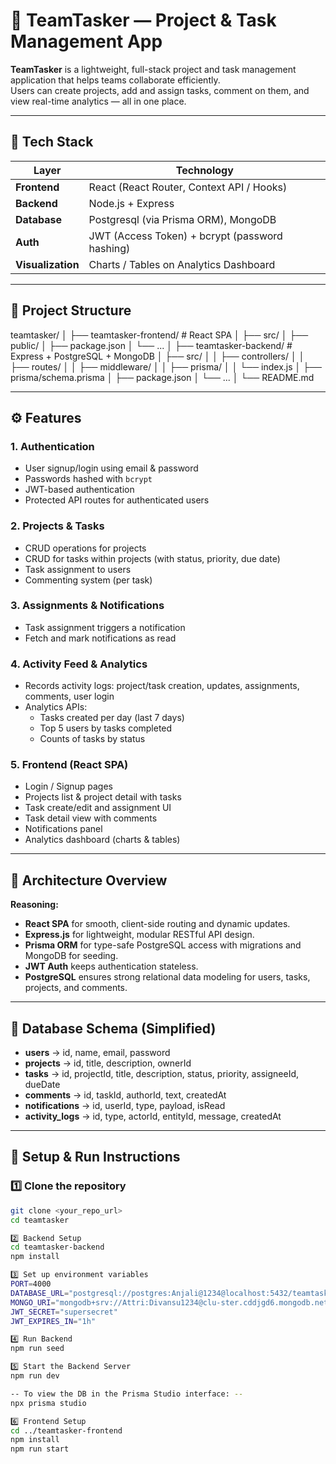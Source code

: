 # 🧩 TeamTasker — Project & Task Management App

**TeamTasker** is a lightweight, full-stack project and task management application that helps teams collaborate efficiently.  
Users can create projects, add and assign tasks, comment on them, and view real-time analytics — all in one place.

---

## 🚀 Tech Stack

| Layer | Technology |
|--------|-------------|
| **Frontend** | React (React Router, Context API / Hooks) |
| **Backend** | Node.js + Express |
| **Database** | Postgresql (via Prisma ORM), MongoDB |
| **Auth** | JWT (Access Token) + bcrypt (password hashing) |
| **Visualization** | Charts / Tables on Analytics Dashboard |

---

## 📁 Project Structure

teamtasker/
│
├── teamtasker-frontend/ # React SPA
│ ├── src/
│ ├── public/
│ ├── package.json
│ └── ...
│
├── teamtasker-backend/ # Express + PostgreSQL + MongoDB
│ ├── src/
│ │ ├── controllers/
│ │ ├── routes/
│ │ ├── middleware/
│ │ ├── prisma/
│ │ └── index.js
│ ├── prisma/schema.prisma
│ ├── package.json
│ └── ...
│
└── README.md


---

## ⚙️ Features

### 1. **Authentication**
- User signup/login using email & password  
- Passwords hashed with `bcrypt`  
- JWT-based authentication  
- Protected API routes for authenticated users  

### 2. **Projects & Tasks**
- CRUD operations for projects  
- CRUD for tasks within projects (with status, priority, due date)  
- Task assignment to users  
- Commenting system (per task)  

### 3. **Assignments & Notifications**
- Task assignment triggers a notification  
- Fetch and mark notifications as read  

### 4. **Activity Feed & Analytics**
- Records activity logs: project/task creation, updates, assignments, comments, user login  
- Analytics APIs:
  - Tasks created per day (last 7 days)
  - Top 5 users by tasks completed
  - Counts of tasks by status  

### 5. **Frontend (React SPA)**
- Login / Signup pages  
- Projects list & project detail with tasks  
- Task create/edit and assignment UI  
- Task detail view with comments  
- Notifications panel  
- Analytics dashboard (charts & tables)  

---

## 🧠 Architecture Overview

**Reasoning:**
- **React SPA** for smooth, client-side routing and dynamic updates.
- **Express.js** for lightweight, modular RESTful API design.
- **Prisma ORM** for type-safe PostgreSQL access with migrations and MongoDB for seeding.
- **JWT Auth** keeps authentication stateless.
- **PostgreSQL** ensures strong relational data modeling for users, tasks, projects, and comments.

---

## 🧩 Database Schema (Simplified)

- **users** → id, name, email, password  
- **projects** → id, title, description, ownerId  
- **tasks** → id, projectId, title, description, status, priority, assigneeId, dueDate  
- **comments** → id, taskId, authorId, text, createdAt  
- **notifications** → id, userId, type, payload, isRead  
- **activity_logs** → id, type, actorId, entityId, message, createdAt  

---

## 🧰 Setup & Run Instructions

### 1️⃣ Clone the repository
```bash
git clone <your_repo_url>
cd teamtasker

2️⃣ Backend Setup
cd teamtasker-backend
npm install

3️⃣ Set up environment variables
PORT=4000
DATABASE_URL="postgresql://postgres:Anjali@1234@localhost:5432/teamtasker?schema=public"
MONGO_URI="mongodb+srv://Attri:Divansu1234@clu-ster.cddjgd6.mongodb.net/teamtasker?retryWrites=true&w=majority&appName=clu-"
JWT_SECRET="supersecret"
JWT_EXPIRES_IN="1h"

4️⃣ Run Backend
npm run seed

5️⃣ Start the Backend Server
npm run dev

-- To view the DB in the Prisma Studio interface: --
npx prisma studio

6️⃣ Frontend Setup
cd ../teamtasker-frontend
npm install
npm run start
